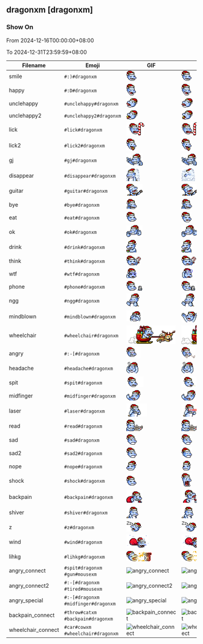 ## dragonxm [dragonxm]

### Show On
From 2024-12-16T00:00:00+08:00

To 2024-12-31T23:59:59+08:00

| Filename | Emoji | GIF | PNG |
| --- | --- | --- | --- |
| smile | `#:)#dragonxm` | ![smile](../../assets/android/faces/dragonxm/smile.gif) | ![smile](../../assets/android/faces_png/dragonxm/smile.png) |
| happy | `#:D#dragonxm` | ![happy](../../assets/android/faces/dragonxm/happy.gif) | ![happy](../../assets/android/faces_png/dragonxm/happy.png) |
| unclehappy | `#unclehappy#dragonxm` | ![unclehappy](../../assets/android/faces/dragonxm/unclehappy.gif) | ![unclehappy](../../assets/android/faces_png/dragonxm/unclehappy.png) |
| unclehappy2 | `#unclehappy2#dragonxm` | ![unclehappy2](../../assets/android/faces/dragonxm/unclehappy2.gif) | ![unclehappy2](../../assets/android/faces_png/dragonxm/unclehappy2.png) |
| lick | `#lick#dragonxm` | ![lick](../../assets/android/faces/dragonxm/lick.gif) | ![lick](../../assets/android/faces_png/dragonxm/lick.png) |
| lick2 | `#lick2#dragonxm` | ![lick2](../../assets/android/faces/dragonxm/lick2.gif) | ![lick2](../../assets/android/faces_png/dragonxm/lick2.png) |
| gj | `#gj#dragonxm` | ![gj](../../assets/android/faces/dragonxm/gj.gif) | ![gj](../../assets/android/faces_png/dragonxm/gj.png) |
| disappear | `#disappear#dragonxm` | ![disappear](../../assets/android/faces/dragonxm/disappear.gif) | ![disappear](../../assets/android/faces_png/dragonxm/disappear.png) |
| guitar | `#guitar#dragonxm` | ![guitar](../../assets/android/faces/dragonxm/guitar.gif) | ![guitar](../../assets/android/faces_png/dragonxm/guitar.png) |
| bye | `#bye#dragonxm` | ![bye](../../assets/android/faces/dragonxm/bye.gif) | ![bye](../../assets/android/faces_png/dragonxm/bye.png) |
| eat | `#eat#dragonxm` | ![eat](../../assets/android/faces/dragonxm/eat.gif) | ![eat](../../assets/android/faces_png/dragonxm/eat.png) |
| ok | `#ok#dragonxm` | ![ok](../../assets/android/faces/dragonxm/ok.gif) | ![ok](../../assets/android/faces_png/dragonxm/ok.png) |
| drink | `#drink#dragonxm` | ![drink](../../assets/android/faces/dragonxm/drink.gif) | ![drink](../../assets/android/faces_png/dragonxm/drink.png) |
| think | `#think#dragonxm` | ![think](../../assets/android/faces/dragonxm/think.gif) | ![think](../../assets/android/faces_png/dragonxm/think.png) |
| wtf | `#wtf#dragonxm` | ![wtf](../../assets/android/faces/dragonxm/wtf.gif) | ![wtf](../../assets/android/faces_png/dragonxm/wtf.png) |
| phone | `#phone#dragonxm` | ![phone](../../assets/android/faces/dragonxm/phone.gif) | ![phone](../../assets/android/faces_png/dragonxm/phone.png) |
| ngg | `#ngg#dragonxm` | ![ngg](../../assets/android/faces/dragonxm/ngg.gif) | ![ngg](../../assets/android/faces_png/dragonxm/ngg.png) |
| mindblown | `#mindblown#dragonxm` | ![mindblown](../../assets/android/faces/dragonxm/mindblown.gif) | ![mindblown](../../assets/android/faces_png/dragonxm/mindblown.png) |
| wheelchair | `#wheelchair#dragonxm` | ![wheelchair](../../assets/android/faces/dragonxm/wheelchair.gif) | ![wheelchair](../../assets/android/faces_png/dragonxm/wheelchair.png) |
| angry | `#:-[#dragonxm` | ![angry](../../assets/android/faces/dragonxm/angry.gif) | ![angry](../../assets/android/faces_png/dragonxm/angry.png) |
| headache | `#headache#dragonxm` | ![headache](../../assets/android/faces/dragonxm/headache.gif) | ![headache](../../assets/android/faces_png/dragonxm/headache.png) |
| spit | `#spit#dragonxm` | ![spit](../../assets/android/faces/dragonxm/spit.gif) | ![spit](../../assets/android/faces_png/dragonxm/spit.png) |
| midfinger | `#midfinger#dragonxm` | ![midfinger](../../assets/android/faces/dragonxm/midfinger.gif) | ![midfinger](../../assets/android/faces_png/dragonxm/midfinger.png) |
| laser | `#laser#dragonxm` | ![laser](../../assets/android/faces/dragonxm/laser.gif) | ![laser](../../assets/android/faces_png/dragonxm/laser.png) |
| read | `#read#dragonxm` | ![read](../../assets/android/faces/dragonxm/read.gif) | ![read](../../assets/android/faces_png/dragonxm/read.png) |
| sad | `#sad#dragonxm` | ![sad](../../assets/android/faces/dragonxm/sad.gif) | ![sad](../../assets/android/faces_png/dragonxm/sad.png) |
| sad2 | `#sad2#dragonxm` | ![sad2](../../assets/android/faces/dragonxm/sad2.gif) | ![sad2](../../assets/android/faces_png/dragonxm/sad2.png) |
| nope | `#nope#dragonxm` | ![nope](../../assets/android/faces/dragonxm/nope.gif) | ![nope](../../assets/android/faces_png/dragonxm/nope.png) |
| shock | `#shock#dragonxm` | ![shock](../../assets/android/faces/dragonxm/shock.gif) | ![shock](../../assets/android/faces_png/dragonxm/shock.png) |
| backpain | `#backpain#dragonxm` | ![backpain](../../assets/android/faces/dragonxm/backpain.gif) | ![backpain](../../assets/android/faces_png/dragonxm/backpain.png) |
| shiver | `#shiver#dragonxm` | ![shiver](../../assets/android/faces/dragonxm/shiver.gif) | ![shiver](../../assets/android/faces_png/dragonxm/shiver.png) |
| z | `#z#dragonxm` | ![z](../../assets/android/faces/dragonxm/z.gif) | ![z](../../assets/android/faces_png/dragonxm/z.png) |
| wind | `#wind#dragonxm` | ![wind](../../assets/android/faces/dragonxm/wind.gif) | ![wind](../../assets/android/faces_png/dragonxm/wind.png) |
| lihkg | `#lihkg#dragonxm` | ![lihkg](../../assets/android/faces/dragonxm/lihkg.gif) | ![lihkg](../../assets/android/faces_png/dragonxm/lihkg.png) |
| angry_connect | `#spit#dragonxm #gun#mousexm` | ![angry_connect](../assets/faces/dragonxm/angry_connect.gif) | ![angry_connect](../assets/faces_png/dragonxm/angry_connect.png) |
| angry_connect2 | `#:-[#dragonxm #tired#mousexm` | ![angry_connect2](../assets/faces/dragonxm/angry_connect2.gif) | ![angry_connect2](../assets/faces_png/dragonxm/angry_connect2.png) |
| angry_special | `#:-[#dragonxm #midfinger#dragonxm` | ![angry_special](../assets/faces/dragonxm/angry_special.gif) | ![angry_special](../assets/faces_png/dragonxm/angry_special.png) |
| backpain_connect | `#throw#catxm #backpain#dragonxm` | ![backpain_connect](../assets/faces/dragonxm/backpain_connect.gif) | ![backpain_connect](../assets/faces_png/dragonxm/backpain_connect.png) |
| wheelchair_connect | `#car#cowxm #wheelchair#dragonxm` | ![wheelchair_connect](../assets/faces/dragonxm/wheelchair_connect.gif) | ![wheelchair_connect](../assets/faces_png/dragonxm/wheelchair_connect.png) |

